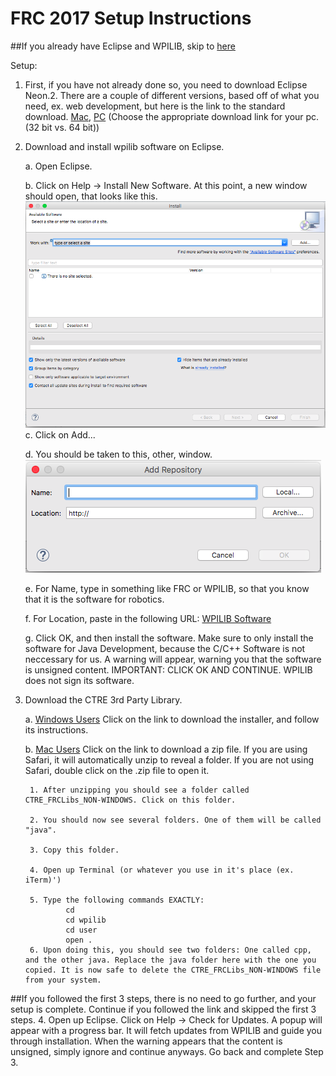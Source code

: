 # FRC 2017 Setup Instructions

##If you already have Eclipse and WPILIB, skip to [here](https://github.com/Tino-FRC-2473/FRC2017#if-you-followed-the-first-3-steps-there-is-no-need-to-go-further-and-your-setup-is-complete-continue-if-you-followed-the-link-and-skipped-the-first-3-steps)

Setup:

1. First, if you have not already done so, you need to download Eclipse Neon.2. There are a couple of different versions, based off of what you need, ex. web development, but here is the link to the standard download. [Mac](https://www.eclipse.org/downloads/download.php?file=/oomph/epp/neon/R2a/eclipse-inst-mac64.tar.gz), [PC](http://www.eclipse.org/downloads/packages/eclipse-ide-java-developers/neon2) (Choose the appropriate download link for your pc. (32 bit vs. 64 bit))

2. Download and install wpilib software on Eclipse.

    a. Open Eclipse.

    b. Click on Help -> Install New Software. At this point, a new window should open, that looks like this. ![Alt text](InstallNewSoftware.png?raw=true "Install New Software")
    c. Click on Add... 

    d. You should be taken to this, other, window. 
    ![Alt text](AddSoftware.png?raw=true "Add Software")

    e. For Name, type in something like FRC or WPILIB, so that you know that it is the software for robotics.

    f. For Location, paste in the following URL: [WPILIB Software](http://first.wpi.edu/FRC/roborio/release/eclipse/)

    g. Click OK, and then install the software. Make sure to only install the software for Java Development, because the C/C++ Software is not neccessary for us. A warning will appear, warning you that the software is unsigned content. IMPORTANT: CLICK OK AND CONTINUE. WPILIB does not sign its software.

3. Download the CTRE 3rd Party Library.

    a. [Windows Users](http://www.ctr-electronics.com/downloads/installers/CTRE%20Toolsuite%20v4.4.1.8.zip) Click on the link to download the installer, and follow its instructions.

    b. [Mac Users](http://www.ctr-electronics.com//downloads/lib/CTRE_FRCLibs_NON-WINDOWS.zip) Click on the link to download a zip file. If you are using Safari, it will automatically unzip to reveal a folder. If you are not using Safari, double click on the .zip file to open it.

        1. After unzipping you should see a folder called CTRE_FRCLibs_NON-WINDOWS. Click on this folder.

        2. You should now see several folders. One of them will be called "java".

        3. Copy this folder.

        4. Open up Terminal (or whatever you use in it's place (ex. iTerm)')

        5. Type the following commands EXACTLY:
                cd
                cd wpilib
                cd user
                open .
        6. Upon doing this, you should see two folders: One called cpp, and the other java. Replace the java folder here with the one you copied. It is now safe to delete the CTRE_FRCLibs_NON-WINDOWS file from your system.
        
##If you followed the first 3 steps, there is no need to go further, and your setup is complete. Continue if you followed the link and skipped the first 3 steps.
4. Open up Eclipse. Click on Help -> Check for Updates. A popup will appear with a progress bar. It will fetch updates from WPILIB and guide you through installation. When the warning appears that the content is unsigned, simply ignore and continue anyways. Go back and complete Step 3.
    
